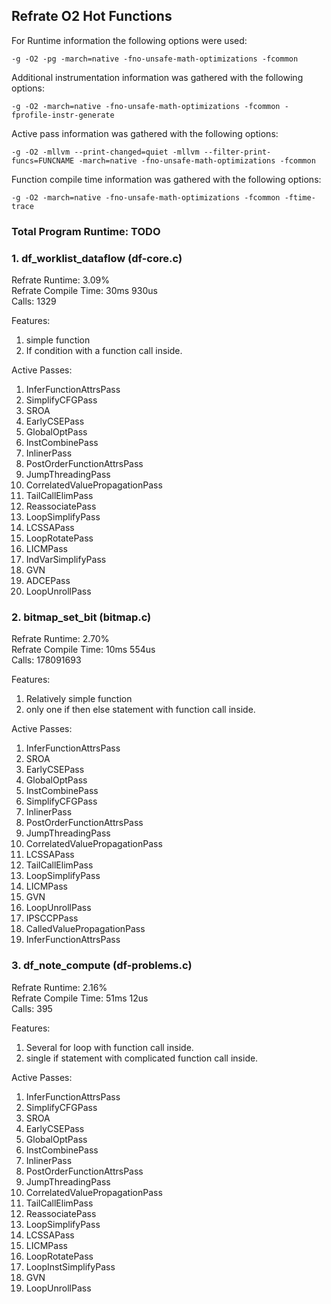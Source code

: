 ## Refrate O2 Hot Functions

For Runtime information the following options were used:
```
-g -O2 -pg -march=native -fno-unsafe-math-optimizations -fcommon
```

Additional instrumentation information was gathered with the following options:
```
-g -O2 -march=native -fno-unsafe-math-optimizations -fcommon -fprofile-instr-generate
```

Active pass information was gathered with the following options:
```
-g -O2 -mllvm --print-changed=quiet -mllvm --filter-print-funcs=FUNCNAME -march=native -fno-unsafe-math-optimizations -fcommon
```

Function compile time information was gathered with the following options:
```
-g -O2 -march=native -fno-unsafe-math-optimizations -fcommon -ftime-trace
```

### Total Program Runtime: TODO

### 1. df_worklist_dataflow (df-core.c)
Refrate Runtime: 3.09% \
Refrate Compile Time: 30ms 930us \
Calls: 1329

Features:
1. simple function
2. If condition with a function call inside.

Active Passes:
1.	InferFunctionAttrsPass
2.	SimplifyCFGPass
3.	SROA
4.	EarlyCSEPass
5.	GlobalOptPass
6.	InstCombinePass
7.	InlinerPass
8.	PostOrderFunctionAttrsPass
9.	JumpThreadingPass
10.	CorrelatedValuePropagationPass
11.	TailCallElimPass
12.	ReassociatePass
13.	LoopSimplifyPass
14.	LCSSAPass
15.	LoopRotatePass
16.	LICMPass
17.	IndVarSimplifyPass
18.	GVN
19.	ADCEPass
20.	LoopUnrollPass


### 2. bitmap_set_bit (bitmap.c)
Refrate Runtime: 2.70% \
Refrate Compile Time: 10ms 554us \
Calls: 178091693

Features:
1. Relatively simple function
2. only one if then else statement with function call inside.

Active Passes:
1.	InferFunctionAttrsPass
2.	SROA
3.	EarlyCSEPass
4.	GlobalOptPass
5.	InstCombinePass
6.	SimplifyCFGPass
7.	InlinerPass
8.	PostOrderFunctionAttrsPass
9.	JumpThreadingPass
10.	CorrelatedValuePropagationPass
11.	LCSSAPass
12.	TailCallElimPass
13.	LoopSimplifyPass
14.	LICMPass
15.	GVN
16.	LoopUnrollPass
17.	IPSCCPPass
18.	CalledValuePropagationPass
19.	InferFunctionAttrsPass


### 3. df_note_compute (df-problems.c)
Refrate Runtime: 2.16% \
Refrate Compile Time: 51ms 12us \
Calls: 395

Features:
1. Several for loop with function call inside.
2. single if statement with complicated function call inside.

Active Passes:
1.	InferFunctionAttrsPass
2.	SimplifyCFGPass
3.	SROA
4.	EarlyCSEPass
5.	GlobalOptPass
6.	InstCombinePass
7.	InlinerPass
8.	PostOrderFunctionAttrsPass
9.	JumpThreadingPass
10.	CorrelatedValuePropagationPass
11.	TailCallElimPass
12.	ReassociatePass
13.	LoopSimplifyPass
14.	LCSSAPass
15.	LICMPass
16.	LoopRotatePass
17.	LoopInstSimplifyPass
18.	GVN
19.	LoopUnrollPass


